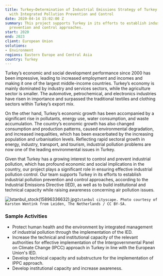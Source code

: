 ```yaml
---
title: Turkey—Determination of Industrial Emissions Strategy of Turkey in Accordance
  with Integrated Pollution Prevention and Control
date: 2020-04-14 15:02:00 Z
summary: This project supports Turkey in its efforts to establish industrial pollution
  prevention and control approaches.
start: 2020
end: 2023
client: European Union
solutions:
- Environment
regions: Eastern Europe and Central Asia
country: Turkey
---
```


Turkey’s economic and social development performance since 2000 has been impressive, leading to increased employment and incomes and making it one of the largest middle-income countries. Turkey’s economy is mainly dominated by industry and services sectors, while the agriculture sector is smaller. The automotive, petrochemical, and electronics industries have risen in importance and surpassed the traditional textiles and clothing sectors within Turkey’s export mix. 

On the other hand, Turkey’s economic growth has been accompanied by a significant rise in pollutants, energy use, water consumption, and waste accumulation. The country’s economic growth has also changed consumption and production patterns, caused environmental degradation, and increased inequalities, which has been exacerbated by the increasing population and urbanisation levels. Reflecting rapid sectoral growth in energy, industry, transport, and tourism, industrial pollution problems are now one of the leading environmental issues in Turkey. 

Given that Turkey has a growing interest to control and prevent industrial pollution, which has profound economic and social implications in the country, our project plays a significant role in ensuring effective industrial pollution control. Our team supports Turkey in its efforts to establish industrial pollution prevention and control approaches, according to the Industrial Emissions Directive (IED), as well as to build institutional and technical capacity while raising awareness concerning air pollution issues. 

![Istanbul_stock(15896336632).jpg](/uploads/Istanbul_stock(15896336632).jpg)`Istanbul cityscape. Photo courtesy of Karsten Wentink from Leiden, The Netherlands / CC BY-SA.`

### Sample Activities

* Protect human health and the environment by integrated management of industrial pollution through the implementation of the IED.
* Increase the technical and institutional capacity of the relevant authorities for effective implementation of the Intergovernmental Panel on Climate Change (IPCC) approach in Turkey in line with the European Union's IED.
* Develop technical capacity and substructure for the implementation of IPPC approach.
* Develop institutional capacity and increase awareness.